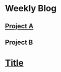 # Weekly Blog

## [Project A](_posts/_projecta/projectalist.md)

## Project B

# [Title](_posts/2019-01-04-firstpost.md)
